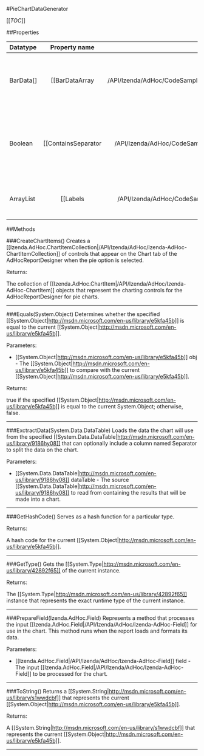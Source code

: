 #PieChartDataGenerator

[[_TOC_]]

##Properties

|Datatype|Property name|Property description|Default Value|
|:-------|:----------:|:-----------------:|:-----------:|
|BarData[]|[[BarDataArray|/API/Izenda/AdHoc/CodeSamples/Izenda_AdHoc_SeparatorChartDataGeneratorBase_BarDataArray]]| Gets a list of data points that corresponds to the values that were loaded from the source data during extraction. |null|
|Boolean|[[ContainsSeparator|/API/Izenda/AdHoc/CodeSamples/Izenda_AdHoc_ChartDataGeneratorBase_ContainsSeparator]]| Determines whether the chart data contains a set of values that acts as a separator for creating multi-line/bar/pie/funnel charts. |False|
|ArrayList|[[Labels|/API/Izenda/AdHoc/CodeSamples/Izenda_AdHoc_SeparatorChartDataGeneratorBase_Labels]]| Gets a list of chart labels that were loaded from the source data during extraction. |null|


##Methods

###CreateChartItems()
Creates a [[Izenda.AdHoc.ChartItemCollection|/API/Izenda/AdHoc/Izenda-AdHoc-ChartItemCollection]] of controls that appear on the Chart tab of the AdHocReportDesigner when the pie option is selected.





Returns:

The collection of [[Izenda.AdHoc.ChartItem|/API/Izenda/AdHoc/Izenda-AdHoc-ChartItem]] objects that represent the charting controls for the AdHocReportDesigner for pie charts.


---


###Equals(System.Object)
Determines whether the specified [[System.Object|http://msdn.microsoft.com/en-us/library/e5kfa45b]] is equal to the current [[System.Object|http://msdn.microsoft.com/en-us/library/e5kfa45b]].

Parameters: 

* [[System.Object|http://msdn.microsoft.com/en-us/library/e5kfa45b]] obj  - The [[System.Object|http://msdn.microsoft.com/en-us/library/e5kfa45b]] to compare with the current [[System.Object|http://msdn.microsoft.com/en-us/library/e5kfa45b]].





Returns:

true if the specified [[System.Object|http://msdn.microsoft.com/en-us/library/e5kfa45b]] is equal to the current System.Object; otherwise, false.


---


###ExctractData(System.Data.DataTable)
Loads the data the chart will use from the specified [[System.Data.DataTable|http://msdn.microsoft.com/en-us/library/9186hy08]] that can optionally include a column named Separator to split the data on the chart.

Parameters: 

* [[System.Data.DataTable|http://msdn.microsoft.com/en-us/library/9186hy08]] dataTable  - The source [[System.Data.DataTable|http://msdn.microsoft.com/en-us/library/9186hy08]] to read from containing the results that will be made into a chart.






---


###GetHashCode()
 Serves as a hash function for a particular type.  





Returns:

A hash code for the current [[System.Object|http://msdn.microsoft.com/en-us/library/e5kfa45b]].


---


###GetType()
Gets the [[System.Type|http://msdn.microsoft.com/en-us/library/42892f65]] of the current instance.





Returns:

The [[System.Type|http://msdn.microsoft.com/en-us/library/42892f65]] instance that represents the exact runtime type of the current instance.


---


###PrepareField(Izenda.AdHoc.Field)
Represents a method that processes the input [[Izenda.AdHoc.Field|/API/Izenda/AdHoc/Izenda-AdHoc-Field]] for use in the chart. This method runs when the report loads and formats its data.

Parameters: 

* [[Izenda.AdHoc.Field|/API/Izenda/AdHoc/Izenda-AdHoc-Field]] field  - The input [[Izenda.AdHoc.Field|/API/Izenda/AdHoc/Izenda-AdHoc-Field]] to be processed for the chart.






---


###ToString()
Returns a [[System.String|http://msdn.microsoft.com/en-us/library/s1wwdcbf]] that represents the current [[System.Object|http://msdn.microsoft.com/en-us/library/e5kfa45b]].





Returns:

A [[System.String|http://msdn.microsoft.com/en-us/library/s1wwdcbf]] that represents the current [[System.Object|http://msdn.microsoft.com/en-us/library/e5kfa45b]].


---


